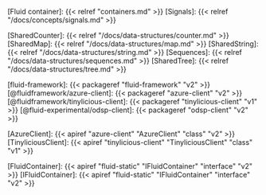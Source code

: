 <!-- Links -->

<!-- Concepts -->

[Fluid container]: {{< relref "containers.md" >}}
[Signals]: {{< relref "/docs/concepts/signals.md" >}}

<!-- Distributed Data Structures -->

[SharedCounter]: {{< relref "/docs/data-structures/counter.md" >}}
[SharedMap]: {{< relref "/docs/data-structures/map.md" >}}
[SharedString]: {{< relref "/docs/data-structures/string.md" >}}
[Sequences]: {{< relref "/docs/data-structures/sequences.md" >}}
[SharedTree]: {{< relref "/docs/data-structures/tree.md" >}}

<!-- API links -->

[fluid-framework]: {{< packageref "fluid-framework" "v2" >}}
[@fluidframework/azure-client]: {{< packageref "azure-client" "v2" >}}
[@fluidframework/tinylicious-client]: {{< packageref "tinylicious-client" "v1" >}}
[@fluid-experimental/odsp-client]: {{< packageref "odsp-client" "v2" >}}

[AzureClient]: {{< apiref "azure-client" "AzureClient" "class" "v2" >}}
[TinyliciousClient]: {{< apiref "tinylicious-client" "TinyliciousClient" "class" "v1" >}}

[FluidContainer]: {{< apiref "fluid-static" "IFluidContainer" "interface" "v2" >}}
[IFluidContainer]: {{< apiref "fluid-static" "IFluidContainer" "interface" "v2" >}}
